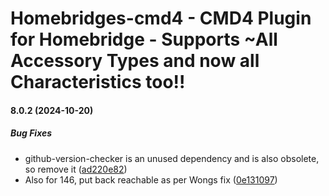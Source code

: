 # Homebridges-cmd4 - CMD4 Plugin for Homebridge - Supports ~All Accessory Types and now all Characteristics too!!
#### 8.0.2 (2024-10-20)

##### Bug Fixes

*  github-version-checker is an unused dependency and is also obsolete, so remove it ([ad220e82](https://github.com/ztalbot2000/homebridge-cmd4/commit/ad220e82b66accf630021dc8c4c136948b720acd))
*  Also for 146, put back reachable as per Wongs fix ([0e131097](https://github.com/ztalbot2000/homebridge-cmd4/commit/0e131097087899cad530c132b699639e384b3ce0))


